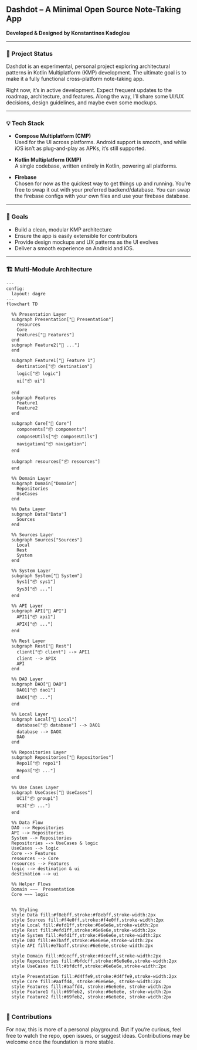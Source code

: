 
## Dashdot – A Minimal Open Source Note-Taking App  
**Developed & Designed by Konstantinos Kadoglou**

---

### 🚧 Project Status

Dashdot is an experimental, personal project exploring architectural patterns in Kotlin Multiplatform (KMP) development. The ultimate goal is to make it a fully functional cross-platform note-taking app.

Right now, it’s in active development. Expect frequent updates to the roadmap, architecture, and features. Along the way, I’ll share some UI/UX decisions, design guidelines, and maybe even some mockups.

---

### 💡 Tech Stack

- **Compose Multiplatform (CMP)**  
  Used for the UI across platforms. Android support is smooth, and while iOS isn’t as plug-and-play as APKs, it’s still supported.

- **Kotlin Multiplatform (KMP)**  
  A single codebase, written entirely in Kotlin, powering all platforms.

- **Firebase**  
  Chosen for now as the quickest way to get things up and running. You’re free to swap it out with your preferred backend/database. You can swap the firebase configs with your own files and use your firebase database. 

---

### 🧭 Goals

- Build a clean, modular KMP architecture
- Ensure the app is easily extensible for contributors
- Provide design mockups and UX patterns as the UI evolves
- Deliver a smooth experience on Android and iOS.

---

### 🏗️ Multi-Module Architecture

```mermaid
---
config:
  layout: dagre
---
flowchart TD

  %% Presentation Layer
  subgraph Presentation["📁 Presentation"]
    resources
    Core
    Features["📁 Features"]
  end
  subgraph Feature2["📁 ..."]
  end

  subgraph Feature1["📁 Feature 1"]
    destination["📦 destination"]
    logic["📦 logic"]
    ui["📦 ui"]

  end
  subgraph Features
    Feature1
    Feature2
  end

  subgraph Core["📁 Core"]
    components["📦 components"]
    composeUtils["📦 composeUtils"]
    navigation["📦 navigation"]
  end

  subgraph resources["📦 resources"]
  end

  %% Domain Layer
  subgraph Domain["Domain"]
    Repositories
    UseCases
  end

  %% Data Layer
  subgraph Data["Data"]
    Sources
  end

  %% Sources Layer
  subgraph Sources["Sources"]
    Local
    Rest
    System
  end

  %% System Layer
  subgraph System["📁 System"]
    Sys1["📦 sys1"]
    Sys3["📦 ..."]
  end

  %% API Layer
  subgraph API["📁 API"]
    API1["📦 api1"]
    APIX["📦 ..."]
  end

  %% Rest Layer
  subgraph Rest["📁 Rest"]
    client["📦 client"] --> API1
    client --> APIX
    API
  end

  %% DAO Layer
  subgraph DAO["📁 DAO"]
    DAO1["📦 dao1"]
    DAOX["📦 ..."]
  end

  %% Local Layer
  subgraph Local["📁 Local"]
    database["📦 database"] --> DAO1
    database --> DAOX
    DAO
  end

  %% Repositories Layer
  subgraph Repositories["📁 Repositories"]
    Repo1["📦 repo1"]
    Repo3["📦 ..."]
  end

  %% Use Cases Layer
  subgraph UseCases["📁 UseCases"]
    UC1["📦 group1"]
    UC3["📦 ..."]
  end

  %% Data Flow
  DAO --> Repositories
  API --> Repositories
  System --> Repositories
  Repositories --> UseCases & logic
  UseCases --> logic
  Core --> Features
  resources --> Core
  resources --> Features
  logic --> destination & ui
  destination --> ui

  %% Helper Flows
  Domain ~~~  Presentation
  Core ~~~ logic


  %% Styling
  style Data fill:#f8ebff,stroke:#f8ebff,stroke-width:2px
  style Sources fill:#f4e0ff,stroke:#f4e0ff,stroke-width:2px
  style Local fill:#efd1ff,stroke:#6e6e6e,stroke-width:2px
  style Rest fill:#efd1ff,stroke:#6e6e6e,stroke-width:2px
  style System fill:#efd1ff,stroke:#6e6e6e,stroke-width:2px
  style DAO fill:#e7baff,stroke:#6e6e6e,stroke-width:2px
  style API fill:#e7baff,stroke:#6e6e6e,stroke-width:2px

  style Domain fill:#dcecff,stroke:#dcecff,stroke-width:2px
  style Repositories fill:#bfdcff,stroke:#6e6e6e,stroke-width:2px
  style UseCases fill:#bfdcff,stroke:#6e6e6e,stroke-width:2px

  style Presentation fill:#d4ffe9,stroke:#d4ffe9,stroke-width:2px
  style Core fill:#aaffd4, stroke:#6e6e6e, stroke-width:2px
  style Features fill:#aaffd4, stroke:#6e6e6e, stroke-width:2px
  style Feature1 fill:#69feb2, stroke:#6e6e6e, stroke-width:2px
  style Feature2 fill:#69feb2, stroke:#6e6e6e, stroke-width:2px


```

### 🤝 Contributions

For now, this is more of a personal playground. But if you’re curious, feel free to watch the repo, open issues, or suggest ideas. Contributions may be welcome once the foundation is more stable.
